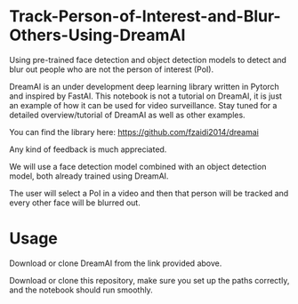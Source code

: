 # Track-Person-of-Interest-and-Blur-Others-Using-DreamAI
Using pre-trained face detection and object detection models to detect and blur out people who are not the person of interest (PoI).

DreamAI is an under development deep learning library written in Pytorch and inspired by FastAI. This notebook is not a tutorial on DreamAI, it is just an example of how it can be used for video surveillance. Stay tuned for a detailed overview/tutorial of DreamAI as well as other examples.

You can find the library here: https://github.com/fzaidi2014/dreamai

Any kind of feedback is much appreciated.

We will use a face detection model combined with an object detection model, both already trained using DreamAI.

The user will select a PoI in a video and then that person will be tracked and every other face will be blurred out.

# Usage

Download or clone DreamAI from the link provided above.

Download or clone this repository, make sure you set up the paths correctly, and the notebook should run smoothly.
